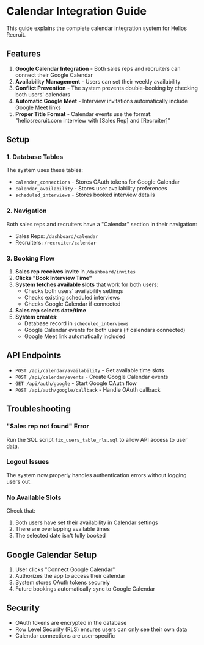 # Calendar Integration Guide

This guide explains the complete calendar integration system for Helios Recruit.

## Features

1. **Google Calendar Integration** - Both sales reps and recruiters can connect their Google Calendar
2. **Availability Management** - Users can set their weekly availability
3. **Conflict Prevention** - The system prevents double-booking by checking both users' calendars
4. **Automatic Google Meet** - Interview invitations automatically include Google Meet links
5. **Proper Title Format** - Calendar events use the format: "heliosrecruit.com interview with [Sales Rep] and [Recruiter]"

## Setup

### 1. Database Tables

The system uses these tables:
- `calendar_connections` - Stores OAuth tokens for Google Calendar
- `calendar_availability` - Stores user availability preferences  
- `scheduled_interviews` - Stores booked interview details

### 2. Navigation

Both sales reps and recruiters have a "Calendar" section in their navigation:
- Sales Reps: `/dashboard/calendar`
- Recruiters: `/recruiter/calendar`

### 3. Booking Flow

1. **Sales rep receives invite** in `/dashboard/invites`
2. **Clicks "Book Interview Time"** 
3. **System fetches available slots** that work for both users:
   - Checks both users' availability settings
   - Checks existing scheduled interviews
   - Checks Google Calendar if connected
4. **Sales rep selects date/time**
5. **System creates**:
   - Database record in `scheduled_interviews`
   - Google Calendar events for both users (if calendars connected)
   - Google Meet link automatically included

## API Endpoints

- `POST /api/calendar/availability` - Get available time slots
- `POST /api/calendar/events` - Create Google Calendar events
- `GET /api/auth/google` - Start Google OAuth flow
- `POST /api/auth/google/callback` - Handle OAuth callback

## Troubleshooting

### "Sales rep not found" Error
Run the SQL script `fix_users_table_rls.sql` to allow API access to user data.

### Logout Issues
The system now properly handles authentication errors without logging users out.

### No Available Slots
Check that:
1. Both users have set their availability in Calendar settings
2. There are overlapping available times
3. The selected date isn't fully booked

## Google Calendar Setup

1. User clicks "Connect Google Calendar" 
2. Authorizes the app to access their calendar
3. System stores OAuth tokens securely
4. Future bookings automatically sync to Google Calendar

## Security

- OAuth tokens are encrypted in the database
- Row Level Security (RLS) ensures users can only see their own data
- Calendar connections are user-specific 